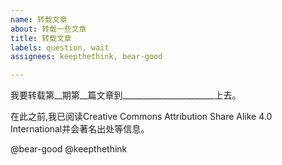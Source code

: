 ```yaml
---
name: 转载文章
about: 转载一些文章
title: 转载文章
labels: question, wait
assignees: keepthethink, bear-good

---
```


我要转载第__期第__篇文章到_______________________上去。

在此之前,我已阅读Creative Commons Attribution Share Alike 4.0 International并会著名出处等信息。

@bear-good @keepthethink
